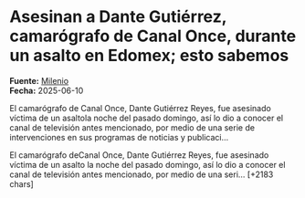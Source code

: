 # Asesinan a Dante Gutiérrez, camarógrafo de Canal Once, durante un asalto en Edomex; esto sabemos

**Fuente:** [Milenio](https://www.milenio.com/estados/asesinan-dante-gutierrez-camarografo-canal-once-edomex)  
**Fecha:** 2025-06-10

El camarógrafo de Canal Once, Dante Gutiérrez Reyes, fue asesinado víctima de un asaltola noche del pasado domingo, así lo dio a conocer el canal de televisión antes mencionado, por medio de una serie de intervenciones en sus programas de noticias y publicaci…

El camarógrafo deCanal Once, Dante Gutiérrez Reyes, fue asesinado víctima de un asalto la noche del pasado domingo, así lo dio a conocer el canal de televisión antes mencionado, por medio de una seri… [+2183 chars]
